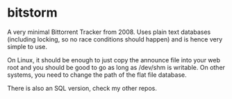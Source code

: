 # bitstorm
A very minimal Bittorrent Tracker from 2008. Uses plain text databases (including locking, so no race conditions should happen) and is hence very simple to use.

On Linux, it should be enough to just copy the announce file into your web root and you should be good to go as long as /dev/shm is writable. On other systems, you need to change the path of the flat file database.

There is also an SQL version, check my other repos.
